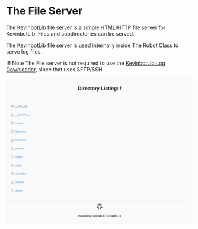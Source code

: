 # The File Server

The KevinbotLib file server is a simple HTML/HTTP file server for KevinbotLib. 
Files and subdirectories can be served.

The KevinbotLib file server is used internally inside [The Robot Class](robot.md) to serve log files.

!!! Note
    The File server is not required to use the [KevinbotLib Log Downloader](apps/logdownloader/index.md), since that uses SFTP/SSH.

![fileserver.png](media/fileserver.png)